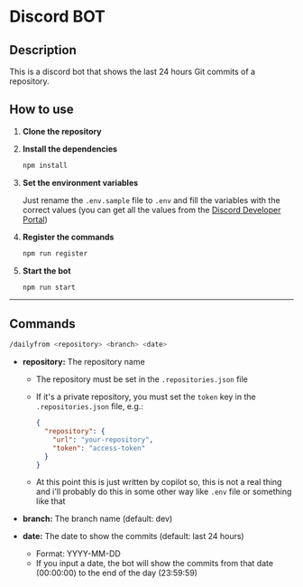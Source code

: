 # Discord BOT

## Description

This is a discord bot that shows the last 24 hours Git commits of a repository.

## How to use

1. **Clone the repository**

2. **Install the dependencies**

   ```bash
   npm install
   ```

3. **Set the environment variables**

   Just rename the `.env.sample` file to `.env` and fill the variables with the correct values (you can get all the values from the [Discord Developer Portal](https://discord.com/developers/applications))

4. **Register the commands**

   ```bash
   npm run register
   ```

5. **Start the bot**

   ```bash
   npm run start
   ```

---

## Commands

```bash
/dailyfrom <repository> <branch> <date>
```

- **repository:** The repository name

  - The repository must be set in the `.repositories.json` file
  - If it's a private repository, you must set the `token` key in the `.repositories.json` file, e.g.:

    ```json
    {
      "repository": {
        "url": "your-repository",
        "token": "access-token"
      }
    }
    ```

  - At this point this is just written by copilot so, this is not a real thing and i'll probably do this in some other way like `.env` file or something like that

- **branch:** The branch name (default: dev)
- **date:** The date to show the commits (default: last 24 hours)
  - Format: YYYY-MM-DD
  - If you input a date, the bot will show the commits from that date (00:00:00) to the end of the day (23:59:59)
